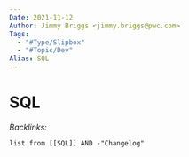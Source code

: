 ```yaml
---
Date: 2021-11-12
Author: Jimmy Briggs <jimmy.briggs@pwc.com>
Tags:
  - "#Type/Slipbox"
  - "#Topic/Dev"
Alias: SQL
---
```


# SQL

*Backlinks:*

````dataview
list from [[SQL]] AND -"Changelog"
````
